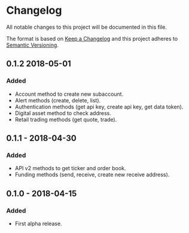 # Changelog
All notable changes to this project will be documented in this file.

The format is based on [Keep a Changelog](http://keepachangelog.com/en/1.0.0/)
and this project adheres to [Semantic Versioning](http://semver.org/spec/v2.0.0.html).

## 0.1.2 2018-05-01
### Added
- Account method to create new subaccount.
- Alert methods (create, delete, list).
- Authentication methods (get api key, create api key, get data token).
- Digital asset method to check address.
- Retail trading methods (get quote, trade).

## 0.1.1 - 2018-04-30
### Added
- API v2 methods to get ticker and order book.
- Funding methods (send, receive, create new receive address).

## 0.1.0 - 2018-04-15
### Added
- First alpha release.